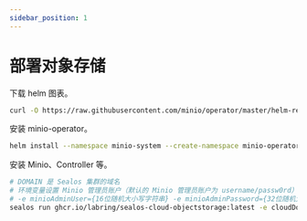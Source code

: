 ```yaml
---
sidebar_position: 1
---
```


# 部署对象存储

下载 helm 图表。

```bash
curl -O https://raw.githubusercontent.com/minio/operator/master/helm-releases/operator-5.0.6.tgz
```

安装 minio-operator。

```bash
helm install --namespace minio-system --create-namespace minio-operator operator-5.0.6.tgz
```

安装 Minio、Controller 等。

```bash
# DOMAIN 是 Sealos 集群的域名
# 环境变量设置 Minio 管理员账户（默认的 Minio 管理员账户为 username/passw0rd）
# -e minioAdminUser={16位随机大小写字符串} -e minioAdminPassword={32位随机大小写字符串}
sealos run ghcr.io/labring/sealos-cloud-objectstorage:latest -e cloudDomain={DOMAIN}
```